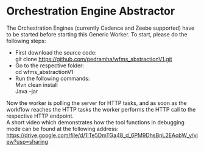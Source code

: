 # Orchestration Engine Abstractor
The Orchestration Engines (currently Cadence and Zeebe supported) have to be started before starting this Generic Worker.
To start, please do the following steps:
* First download the source code:  
    git clone https://github.com/pedramha/wfms_abstractionV1.git
* Go to the respective folder:  
    cd wfms_abstractionV1
* Run the following commands:  
    Mvn clean install  
    Java –jar 

Now the worker is polling the server for HTTP tasks, and as soon as the workflow reaches the HTTP tasks the worker performs the HTTP call to the respective HTTP endpoint.  
A short video which demonstrates how the tool functions in debugging mode can be found at the following address:
https://drive.google.com/file/d/1ITe5DmTGa48_d_6PM9DhsBnL2EAqbW_y/view?usp=sharing
